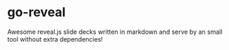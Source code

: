 # go-reveal
Awesome reveal.js slide decks written in markdown and serve by an small tool without extra dependencies!
